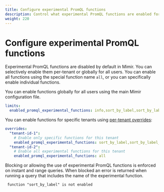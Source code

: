 ```yaml
---
title: Configure experimental PromQL functions
description: Control what experimental PromQL functions are enabled for your Mimir installation.
weight: 220
---
```


# Configure experimental PromQL functions

Experimental PromQL functions are disabled by default in Mimir. You can selectively enable them per-tenant or globally for all users.
You can enable all functions using the special function name `all`, or you can specifically enable individual functions.

You can enable functions globally for all users using the main Mimir configuration file.

```yaml
limits:
  enabled_promql_experimental_functions: info,sort_by_label,sort_by_label_desc
```

You can enable functions for specific tenants using [per-tenant overrides](../about-runtime-configuration/):

```yaml
overrides:
  "tenant-id-1":
    # Enable only specific functions for this tenant
    enabled_promql_experimental_functions: sort_by_label,sort_by_label_desc
  "tenant-id-2":
    # Enable all experimental functions for this tenant
    enabled_promql_experimental_functions: all
```

Blocking or allowing the use of experimental PromQL functions is enforced on instant and range queries.
When blocked an error is returned when running a query that includes the name of the experimental function.

```
 function "sort_by_label" is not enabled
```
